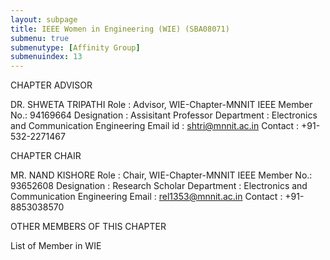```yaml
---
layout: subpage
title: IEEE Women in Engineering (WIE) (SBA08071)
submenu: true
submenutype: [Affinity Group]
submenuindex: 13
---
```



CHAPTER ADVISOR

DR. SHWETA TRIPATHI 
Role           : Advisor, WIE-Chapter-MNNIT
IEEE Member No.: 94169664
Designation    : Assisitant Professor 
Department     : Electronics and Communication Engineering 
Email id       : shtri@mnnit.ac.in
Contact        : +91-532-2271467

CHAPTER CHAIR

MR. NAND KISHORE
Role           : Chair, WIE-Chapter-MNNIT
IEEE Member No.: 93652608
Designation    : Research Scholar
Department     : Electronics and Communication Engineering
Email          : rel1353@mnnit.ac.in
Contact        : +91-8853038570

OTHER MEMBERS OF THIS CHAPTER

List of Member in WIE
